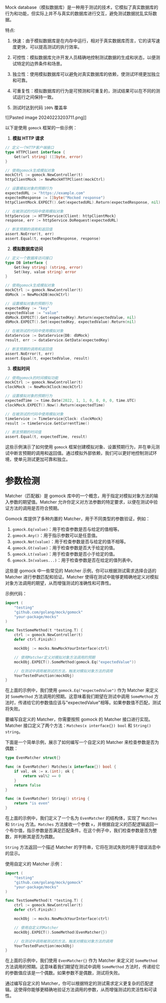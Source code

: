 Mock database（模拟数据库）是一种用于测试的技术，它模拟了真实数据库的行为和功能，但实际上并不与真实的数据库进行交互，避免测试数据扰乱实际数据。

特点:
1. 快速：由于模拟数据库是在内存中运行，相对于真实数据库而言，它的读写速度更快，可以提高测试的执行效率。

2. 可控性：模拟数据库允许开发人员精确地控制测试数据的生成和状态，以便测试特定的边界条件和场景。

3. 独立性：使用模拟数据库可以避免对真实数据库的依赖，使测试环境更加独立和可靠。

4. 可重复性：模拟数据库的行为是可预测和可重复的，测试结果可以在不同的测试运行之间保持一致。

5. 测试时达到代码 `100%` 覆盖率


![[Pasted image 20240223203711.png]]


以下是使用 `gomock` 框架的一些示例：

1. **模拟 HTTP 请求**

```go
// 定义一个HTTP客户端接口
type HTTPClient interface {
    Get(url string) ([]byte, error)
}

// 使用gomock生成模拟对象
mockCtrl := gomock.NewController(t)
httpClientMock := NewMockHTTPClient(mockCtrl)

// 设置模拟对象的预期行为
expectedURL := "https://example.com"
expectedResponse := []byte("Mocked response")
httpClientMock.EXPECT().Get(expectedURL).Return(expectedResponse, nil)

// 在被测试的代码中使用模拟对象
httpService := HTTPService{Client: httpClientMock}
response, err := httpService.DoRequest(expectedURL)

// 断言预期的调用和返回值
assert.NoError(t, err)
assert.Equal(t, expectedResponse, response)
```

2. **模拟数据库访问**

```go
// 定义一个数据库访问接口
type DB interface {
    Get(key string) (string, error)
    Set(key, value string) error
}

// 使用gomock生成模拟对象
mockCtrl := gomock.NewController(t)
dbMock := NewMockDB(mockCtrl)

// 设置模拟对象的预期行为
expectedKey := "key"
expectedValue := "value"
dbMock.EXPECT().Get(expectedKey).Return(expectedValue, nil)
dbMock.EXPECT().Set(expectedKey, expectedValue).Return(nil)

// 在被测试的代码中使用模拟对象
dataService := DataService{DB: dbMock}
result, err := dataService.GetData(expectedKey)

// 断言预期的调用和返回值
assert.NoError(t, err)
assert.Equal(t, expectedValue, result)
```

3. **模拟时间**

```go
// 使用gomock的时间模拟功能
mockCtrl := gomock.NewController(t)
clockMock := NewMockClock(mockCtrl)

// 设置模拟对象的预期行为
expectedTime := time.Date(2022, 1, 1, 0, 0, 0, 0, time.UTC)
clockMock.EXPECT().Now().Return(expectedTime)

// 在被测试的代码中使用模拟对象
timeService := TimeService{Clock: clockMock}
result := timeService.GetCurrentTime()

// 断言预期的时间值
assert.Equal(t, expectedTime, result)
```

这些示例演示了如何使用 `gomock` 框架创建模拟对象、设置预期行为，并在单元测试中断言预期的调用和返回值。通过模拟外部依赖，我们可以更好地控制测试环境，使单元测试更加可靠和独立。

# 参数检测
Matcher（匹配器）是 gomock 库中的一个概念，用于指定对模拟对象方法的输入参数的期望值。Matcher 允许你定义对方法参数的特定要求，以便在测试中验证方法的调用是否符合预期。

Gomock 库提供了多种内置的 Matcher，用于不同类型的参数验证，例如：

1. `gomock.Eq(value)`：用于检查参数是否与给定的值相等。
2. `gomock.Any()`：用于指示参数可以是任意值。
3. `gomock.Not(value)`：用于检查参数是否与给定的值不相等。
4. `gomock.Gt(value)`：用于检查参数是否大于给定的值。
5. `gomock.Lt(value)`：用于检查参数是否小于给定的值。
6. `gomock.In(values...)`：用于检查参数是否在给定的值列表中。

这些是 gomock 中一些常见的 Matcher 示例，你可以根据测试需求选择合适的 Matcher 进行参数匹配和验证。Matcher 使得在测试中能够更精确地定义对模拟对象方法调用的期望，从而增强测试的准确性和可靠性。

示例代码：

```go
import (
	"testing"
	"github.com/golang/mock/gomock"
	"your-package/mocks"
)

func TestSomeMethod(t *testing.T) {
	ctrl := gomock.NewController(t)
	defer ctrl.Finish()

	mockObj := mocks.NewMockYourInterface(ctrl)

	// 使用Matcher定义对模拟对象方法调用的预期
	mockObj.EXPECT().SomeMethod(gomock.Eq("expectedValue"))

	// 在测试中调用被测试的方法，触发对模拟对象方法的调用
	YourTestedFunction(mockObj)
}
```

在上面的示例中，我们使用 `gomock.Eq("expectedValue")` 作为 Matcher 来定义对 `SomeMethod` 方法调用的预期。这意味着我们期望在测试中调用 `SomeMethod` 方法时，传递给它的参数值应该与"expectedValue"相等。如果参数值不匹配，测试将失败。

要编写自定义的 Matcher，你需要按照 gomock 的 Matcher 接口进行实现。Matcher 接口定义了两个方法：`Matches(x interface{}) bool` 和 `String() string`。

下面是一个简单示例，展示了如何编写一个自定义的 Matcher 来检查参数是否为偶数：

```go
type EvenMatcher struct{}

func (m EvenMatcher) Matches(x interface{}) bool {
	if val, ok := x.(int); ok {
		return val%2 == 0
	}
	return false
}

func (m EvenMatcher) String() string {
	return "is even"
}
```

在上面的示例中，我们定义了一个名为 `EvenMatcher` 的结构体，实现了 `Matches` 和 `String` 方法。`Matches` 方法接收一个参数 `x`，并根据自定义的匹配逻辑返回一个布尔值，指示参数是否满足匹配条件。在这个例子中，我们检查参数是否为整数，并判断其是否为偶数。

`String` 方法返回一个描述 Matcher 的字符串，它将在测试失败时用于错误消息中的显示。

使用自定义的 Matcher 示例：

```go
import (
	"testing"
	"github.com/golang/mock/gomock"
	"your-package/mocks"
)

func TestSomeMethod(t *testing.T) {
	ctrl := gomock.NewController(t)
	defer ctrl.Finish()

	mockObj := mocks.NewMockYourInterface(ctrl)

	// 使用自定义的Matcher
	mockObj.EXPECT().SomeMethod(EvenMatcher{})

	// 在测试中调用被测试的方法，触发对模拟对象方法的调用
	YourTestedFunction(mockObj)
}
```

在上面的示例中，我们使用 `EvenMatcher{}` 作为 Matcher 来定义对 `SomeMethod` 方法调用的预期。这意味着我们期望在测试中调用 `SomeMethod` 方法时，传递给它的参数值应该是一个偶数。如果参数不是偶数，测试将失败。

通过编写自定义的 Matcher，你可以根据特定的测试需求定义更复杂的匹配逻辑。这使得你能够更精确地验证方法调用的参数，从而增强测试的灵活性和可读性。